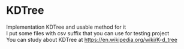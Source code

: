 # KDTree
Implementation KDTree and usable method for it    
I put some files with csv suffix that you can use for testing project   
You can study about KDTree at https://en.wikipedia.org/wiki/K-d_tree
